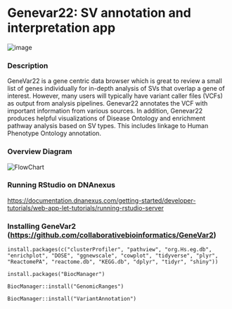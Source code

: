 # Genevar22: SV annotation and interpretation app

![image](https://user-images.githubusercontent.com/72624236/194791812-87a7584c-b5cb-44d8-8b4d-f9a6f2b0456e.png)

### Description
GeneVar22 is a gene centric data browser which is great to review a small list of genes individually for in-depth analysis of SVs that overlap a gene of interest. However, many users will typically have variant caller files (VCFs) as output from analysis pipelines. Genevar22 annotates the VCF with important information from various sources. In addition, Genevar22 produces helpful visualizations of Disease Ontology and enrichment pathway analysis based on SV types. This includes linkage to Human Phenotype Ontology annotation. 

### Overview Diagram

![FlowChart](https://user-images.githubusercontent.com/72624236/194792301-a52464c4-b0bb-474d-ad3d-9a43d8d83245.jpg)



### Running RStudio on DNAnexus

https://documentation.dnanexus.com/getting-started/developer-tutorials/web-app-let-tutorials/running-rstudio-server

### Installing GeneVar2 (https://github.com/collaborativebioinformatics/GeneVar2)

`install.packages(c("clusterProfiler", "pathview", "org.Hs.eg.db", "enrichplot", "DOSE", "ggnewscale", "cowplot", "tidyverse", "plyr", "ReactomePA", "reactome.db", "KEGG.db", "dplyr", "tidyr", "shiny"))`

`install.packages("BiocManager")`

`BiocManager::install("GenomicRanges")`

`BiocManager::install("VariantAnnotation")`
